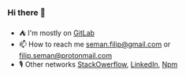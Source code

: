 ### Hi there 👋

- ⛺️ I'm mostly on [GitLab](https://gitlab.com/xseman)
- 📫 How to reach me seman.filip@gmail.com or filip.seman@protonmail.com
- 🎙️ Other networks [StackOwerflow][link1], [LinkedIn][link2], [Npm][link3]

[link1]: https://stackoverflow.com/users/4396730
[link2]: https://www.linkedin.com/in/filipseman
[link3]: https://www.npmjs.com/~xseman
